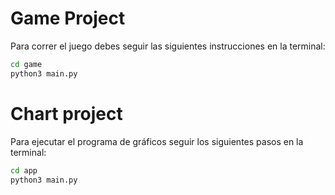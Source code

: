 # Game Project

Para correr el juego debes seguir las siguientes instrucciones en la terminal:

```sh
cd game
python3 main.py
```

# Chart project

Para ejecutar el programa de gráficos seguir los siguientes pasos en la terminal:

```sh
cd app
python3 main.py
```